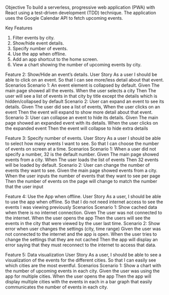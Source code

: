 
Objective
To build a serverless, progressive web application (PWA) with React using a test-driven
development (TDD) technique. The application uses the Google Calendar API to fetch
upcoming events.

Key Features
1. Filter events by city.
2. Show/hide event details.
3. Specify number of events.
4. Use the app when offline.
5. Add an app shortcut to the home screen.
6. View a chart showing the number of upcoming events by city.

Feature 2: Show/Hide an event’s details. User Story
As a user
I should be able to click on an event.
So that I can see more/less detail about that event.
Scenarios
Scenario 1: An event element is collapsed by default.
Given The main page showed all the events.
When the user selects a city
Then The user will see a list of events in that city by title except the details which is hidden/collapsed by default
Scenario 2: User can expand an event to see its details.
Given The user did see a list of events,
When the user clicks on an event
Then the event will expand to show more detail about that event.
Scenario 3: User can collapse an event to hide its details.
Given The main page showed an expanded event with its details. When the user clicks on the expanded event
Then the event will collapse to hide extra details

Feature 3: Specify number of events. User Story
As a user
I should be able to select how many events I want to see.
So that I can choose the number of events on screen at a time.
Scenarios
Scenario 1: When a user did not specify a number, 32 is the default number.
Given The main page showed events from a city. When The user loads the list of events
Then 32 events will be loaded by default.
Scenario 2: User can change the number of events they want to see.
Given the main page showed events from a city.
When the user inputs the number of events that they want to see per page
Then the number of events on the page will change to match the number that the user input
 
Feature 4: Use the App when offline. User Story
As a user,
I should be able to use the app when offline.
So that I do not need internet access to see the events I was viewing previously
Scenarios
Scenario 1: Show cached data when there is no internet connection.
Given The user was not connected to the internet.
When the user opens the app
Then the users will see the events in the city that were viewed by the user last time.
Scenario 2: Show error when user changes the settings (city, time range)
Given the user was not connected to the internet and the app is open.
When the user tries to change the settings that they are not cached
Then the app will display an error saying that they must reconnect to the internet to access that data.

Feature 5: Data visualization User Story
As a user,
I should be able to see a visualization of the events for the different cities. So that I can easily see which cities are the most eventful.
Scenarios
Scenario 1: Show a chart with the number of upcoming events in each city.
Given the user was using the app for multiple cities.
When the user opens the app
Then the app will display multiple cities with the events in each in a bar graph that easily communicates the number of events in each city.
